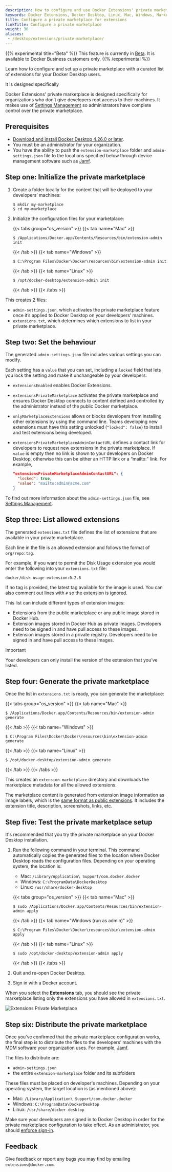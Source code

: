 ```yaml
---
description: How to configure and use Docker Extensions' private marketplace
keywords: Docker Extensions, Docker Desktop, Linux, Mac, Windows, Marketplace, private, security
title: Configure a private marketplace for extensions
linkTitle: Configure a private marketplace
weight: 30
aliases:
 - /desktop/extensions/private-marketplace/
---
```


{{% experimental title="Beta" %}}
This feature is currently in [Beta](../../../manuals/release-lifecycle.md#beta). It is available to Docker Business customers only.
{{% /experimental %}}

Learn how to configure and set up a private marketplace with a curated list of extensions for your Docker Desktop users.

It is designed specifically

Docker Extensions' private marketplace is designed specifically for organizations who don’t give developers root access to their machines. It makes use of [Settings Management](../../../manuals/security/for-admins/hardened-desktop/settings-management/index.md) so administrators have complete control over the private marketplace.

## Prerequisites

- [Download and install Docker Desktop 4.26.0 or later](https://docs.docker.com/desktop/release-notes/).
- You must be an administrator for your organization.
- You have the ability to push the `extension-marketplace` folder and `admin-settings.json` file to the locations specified below through device management software such as [Jamf](https://www.jamf.com/).

## Step one: Initialize the private marketplace

1. Create a folder locally for the content that will be deployed to your developers’ machines:

   ```console
   $ mkdir my-marketplace
   $ cd my-marketplace
   ```

2. Initialize the configuration files for your marketplace:

   {{< tabs group="os_version" >}}
   {{< tab name="Mac" >}}

   ```console
   $ /Applications/Docker.app/Contents/Resources/bin/extension-admin init
   ```

   {{< /tab >}}
   {{< tab name="Windows" >}}

   ```console
   $ C:\Program Files\Docker\Docker\resources\bin\extension-admin init
   ```

   {{< /tab >}}
   {{< tab name="Linux" >}}

   ```console
   $ /opt/docker-desktop/extension-admin init
   ```

   {{< /tab >}}
   {{< /tabs >}}

This creates 2 files:

- `admin-settings.json`, which activates the private marketplace feature once it’s applied to Docker Desktop on your developers’ machines.
- `extensions.txt`, which determines which extensions to list in your private marketplace.

## Step two: Set the behaviour

The generated `admin-settings.json` file includes various settings you can modify.

Each setting has a `value` that you can set, including a `locked` field that lets you lock the setting and make it unchangeable by your developers.

- `extensionsEnabled` enables Docker Extensions.
- `extensionsPrivateMarketplace` activates the private marketplace and ensures Docker Desktop connects to content defined and controlled by the administrator instead of the public Docker marketplace.
- `onlyMarketplaceExtensions` allows or blocks developers from installing other extensions by using the command line. Teams developing new extensions must have this setting unlocked (`"locked": false`) to install and test extensions being developed.
- `extensionsPrivateMarketplaceAdminContactURL` defines a contact link for developers to request new extensions in the private marketplace. If `value` is empty then no link is shown to your developers on Docker Desktop, otherwise this can be either an HTTP link or a “mailto:” link. For example,

  ```json
  "extensionsPrivateMarketplaceAdminContactURL": {
    "locked": true,
    "value": "mailto:admin@acme.com"
  }
  ```

To find out more information about the `admin-settings.json` file, see [Settings Management](../../../manuals/security/for-admins/hardened-desktop/settings-management/index.md).

## Step three: List allowed extensions

The generated `extensions.txt` file defines the list of extensions that are available in your private marketplace.

Each line in the file is an allowed extension and follows the format of `org/repo:tag`.

For example, if you want to permit the Disk Usage extension you would enter the following into your `extensions.txt` file:

```console
docker/disk-usage-extension:0.2.8
```

If no tag is provided, the latest tag available for the image is used. You can also comment out lines with `#` so the extension is ignored.

This list can include different types of extension images:

- Extensions from the public marketplace or any public image stored in Docker Hub.
- Extension images stored in Docker Hub as private images. Developers need to be signed in and have pull access to these images.
- Extension images stored in a private registry. Developers need to be signed in and have pull access to these images.

> [!IMPORTANT]
>
> Your developers can only install the version of the extension that you’ve listed.

## Step four: Generate the private marketplace

Once the list in `extensions.txt` is ready, you can generate the marketplace:

{{< tabs group="os_version" >}}
{{< tab name="Mac" >}}

```console
$ /Applications/Docker.app/Contents/Resources/bin/extension-admin generate
```

{{< /tab >}}
{{< tab name="Windows" >}}

```console
$ C:\Program Files\Docker\Docker\resources\bin\extension-admin generate
```

{{< /tab >}}
{{< tab name="Linux" >}}

```console
$ /opt/docker-desktop/extension-admin generate
```

{{< /tab >}}
{{< /tabs >}}

This creates an `extension-marketplace` directory and downloads the marketplace metadata for all the allowed extensions.

The marketplace content is generated from extension image information as image labels, which is the [same format as public extensions](extensions-sdk/extensions/labels.md). It includes the extension title, description, screenshots, links, etc.

## Step five: Test the private marketplace setup

It's recommended that you try the private marketplace on your Docker Desktop installation.

1. Run the following command in your terminal. This command automatically copies the generated files to the location where Docker Desktop reads the configuration files. Depending on your operating system, the location is:

    - Mac: `/Library/Application\ Support/com.docker.docker`
    - Windows: `C:\ProgramData\DockerDesktop`
    - Linux: `/usr/share/docker-desktop`

   {{< tabs group="os_version" >}}
   {{< tab name="Mac" >}}

   ```console
   $ sudo /Applications/Docker.app/Contents/Resources/bin/extension-admin apply
   ```

   {{< /tab >}}
   {{< tab name="Windows (run as admin)" >}}

   ```console
   $ C:\Program Files\Docker\Docker\resources\bin\extension-admin apply
   ```

   {{< /tab >}}
   {{< tab name="Linux" >}}

   ```console
   $ sudo /opt/docker-desktop/extension-admin apply
   ```

   {{< /tab >}}
   {{< /tabs >}}

2. Quit and re-open Docker Desktop.
3. Sign in with a Docker account.

When you select the **Extensions** tab, you should see the private marketplace listing only the extensions you have allowed in `extensions.txt`.

![Extensions Private Marketplace](/assets/images/extensions-private-marketplace.webp)

## Step six: Distribute the private marketplace

Once you’ve confirmed that the private marketplace configuration works, the final step is to distribute the files to the developers’ machines with the MDM software your organization uses. For example, [Jamf](https://www.jamf.com/).

The files to distribute are:
* `admin-settings.json`
* the entire `extension-marketplace` folder and its subfolders

These files must be placed on developer's machines. Depending on your operating system, the target location is (as mentioned above):

- Mac: `/Library/Application\ Support/com.docker.docker`
- Windows: `C:\ProgramData\DockerDesktop`
- Linux: `/usr/share/docker-desktop`

Make sure your developers are signed in to Docker Desktop in order for the private marketplace configuration to take effect. As an administrator, you should [enforce sign-in](../../../manuals/security/for-admins/enforce-sign-in/index.md).

## Feedback

Give feedback or report any bugs you may find by emailing `extensions@docker.com`.
